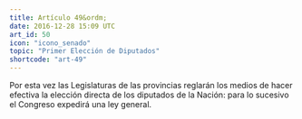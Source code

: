 ```yaml
---
title: Artículo 49&ordm;
date: 2016-12-28 15:09 UTC
art_id: 50
icon: "icono_senado"
topic: "Primer Elección de Diputados"
shortcode: "art-49"
---
```

Por esta vez las Legislaturas de las provincias reglarán los medios de hacer efectiva la elección directa de los diputados de la Nación: para lo sucesivo el Congreso expedirá una ley general.
